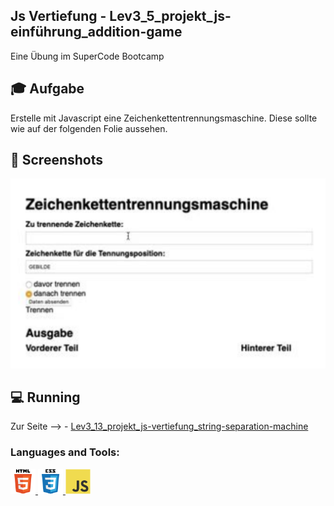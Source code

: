 ## Js Vertiefung - Lev3_5_projekt_js-einführung_addition-game

Eine Übung im SuperCode Bootcamp

## 🎓 Aufgabe

Erstelle mit Javascript eine Zeichenkettentrennungsmaschine.
Diese sollte wie auf der folgenden Folie aussehen.

## 📸 Screenshots

![App Screenshot](assets/img/screen.png)

## 💻 Running

Zur Seite —> - [Lev3_13_projekt_js-vertiefung_string-separation-machine](https://mukkez.github.io/Bootcamp/tasks/Day_56/Lev3_13_projekt_js-vertiefung_string-separation-machine/)

<p align="left">
</p>

<h3 align="left">Languages and Tools:</h3>
<p align="left"> <a href="https://www.w3schools.com/html/" target="_blank" rel="noreferrer"> <img src="https://raw.githubusercontent.com/devicons/devicon/master/icons/html5/html5-original-wordmark.svg" alt="html5" width="40" height="40"/> </a>
<a href="https://www.w3schools.com/css/" target="_blank" rel="noreferrer"> <img src="https://raw.githubusercontent.com/devicons/devicon/master/icons/css3/css3-original-wordmark.svg" alt="css3" width="40" height="40"/> </a> 
<a href="https://www.w3schools.com/css/" target="_blank" rel="noreferrer"> <img src="https://raw.githubusercontent.com/devicons/devicon/master/icons/javascript/javascript-original.svg" alt="css3" width="40" height="40"/> </a> </p>
